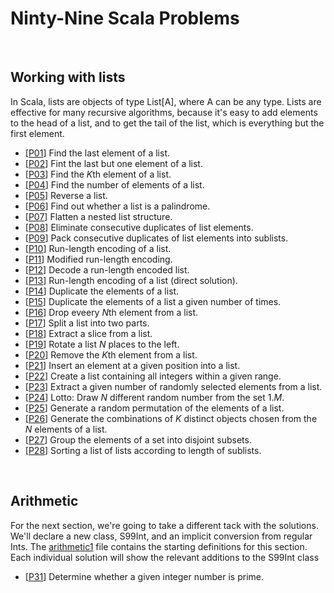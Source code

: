 # Ninty-Nine Scala Problems

<br>

## Working with lists
In Scala, lists are objects of type List[A], where A can be any type. Lists are effective for many recursive algorithms, because it's easy to add elements to the head of a list, and to get the tail of the list, which is everything but the first element.
- [[P01](./P01.md)] Find the last element of a list.
- [[P02](./P02.md)] Fint the last but one element of a list.
- [[P03](./P03.md)] Find the *K*th element of a list.
- [[P04](./P04.md)] Find the number of elements of a list.
- [[P05](./P05.md)] Reverse a list.
- [[P06](./P06.md)] Find out whether a list is a palindrome.
- [[P07](./P07.md)] Flatten a nested list structure.
- [[P08](./P08.md)] Eliminate consecutive duplicates of list elements.
- [[P09](./P09.md)] Pack consecutive duplicates of list elements into sublists.
- [[P10](./P10.md)] Run-length encoding of a list.
- [[P11](./P11.md)] Modified run-length encoding.
- [[P12](./P12.md)] Decode a run-length encoded list.
- [[P13](./P13.md)] Run-length encoding of a list (direct solution).
- [[P14](./P14.md)] Duplicate the elements of a list.
- [[P15](./P15.md)] Duplicate the elements of a list a given number of times.
- [[P16](./P16.md)] Drop eveery *N*th element from a list.
- [[P17](./P17.md)] Split a list into two parts.
- [[P18](./P18.md)] Extract a slice from a list.
- [[P19](./P19.md)] Rotate a list *N* places to the left.
- [[P20](./P20.md)] Remove the *K*th element from a list.
- [[P21](./P21.md)] Insert an element at a given position into a list.
- [[P22](./P22.md)] Create a list containing all integers within a given range.
- [[P23](./P23.md)] Extract a given number of randomly selected elements from a list.
- [[P24](./P24.md)] Lotto: Draw *N* different random number from the set 1.*M*.
- [[P25](./P25.md)] Generate a random permutation of the elements of a list.
- [[P26](./P26.md)] Generate the combinations of *K* distinct objects chosen from the *N* elements of a list.
- [[P27](./P27.md)] Group the elements of a set into disjoint subsets.
- [[P28](./P28.md)] Sorting a list of lists according to length of sublists.

<br>

## Arithmetic
For the next section, we're going to take a different tack with the solutions. We'll declare a new class, S99Int, and an implicit conversion from regular Ints. The [arithmetic1](./src/arithmetic1.scala) file contains the starting definitions for this section. Each individual solution will show the relevant additions to the S99Int class
- [[P31](./P31.md)] Determine whether a given integer number is prime.